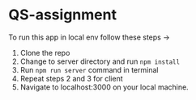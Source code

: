 # QS-assignment

To run this app in local env follow these steps ->
1. Clone the repo
2. Change to server directory and run `npm install`
3. Run `npm run server` command in terminal
4. Repeat steps 2 and 3 for client
5. Navigate to localhost:3000 on your local machine.
